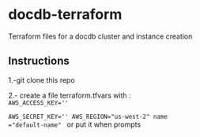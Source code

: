 # docdb-terraform
Terraform files for a docdb cluster and instance creation


## Instructions

1.-git clone this repo

2.- create a file terraform.tfvars
with :
<code>
AWS_ACCESS_KEY='<your-access-key>' <br />
AWS_SECRET_KEY='<your-secret-key>'
AWS_REGION="us-west-2"
name ="default-name"
  </code>
or put it when prompts 


